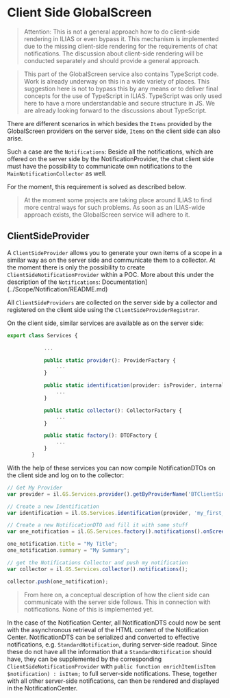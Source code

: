 Client Side GlobalScreen
========================

> Attention: This is not a general approach how to do client-side rendering in ILIAS or even bypass it. This mechanism is implemented due to the missing client-side rendering for the requirements of chat notifications. The discussion about client-side rendering will be conducted separately and should provide a general approach.

> This part of the GlobalScreen service also contains TypeScript code. Work is already underway on this in a wide variety of places. This suggestion here is not to bypass this by any means or to deliver final concepts for the use of TypeScript in ILIAS. TypeScript was only used here to have a more understandable and secure structure in JS. We are already looking forward to the discussions about TypeScript.



There are different scenarios in which besides the `Items` provided by the GlobalScreen providers on the server side, `Items` on the client side can also arise.

Such a case are the `Notifications`: Beside all the notifications, which are offered on the server side by the NotificationProvider, the chat client side must have the possibility to communicate own notifications to the `MainNotificationCollector` as well.

For the moment, this requirement is solved as described below. 

> At the moment some projects are taking place around ILIAS to find more central ways for such problems. As soon as an ILIAS-wide approach exists, the GlobalScreen service will adhere to it.

## ClientSideProvider
A `ClientSideProvider` allows you to generate your own items of a scope in a similar way as on the server side and communicate them to a collector. At the moment there is only the possibility to create `ClientSideNotificationProvider` within a POC. More about this under the description of the `Notifications`: Documentation](../Scope/Notification/README.md)

All `ClientSideProviders` are collected on the server side by a collector and registered on the client side using the `ClientSideProviderRegistrar`.

 On the client side, similar services are available as on the server side:

 ```typescript
 export class Services {
 
             ...
 
             public static provider(): ProviderFactory {
                 ...
             }
 
             public static identification(provider: isProvider, internal_identifier: string) {
                 ...
             }
 
             public static collector(): CollectorFactory {
                 ...
             }
 
             public static factory(): DTOFactory {
                 ...
             }
         }
 ```
 
With the help of these services you can now compile NotificationDTOs on the client side and log on to the collector: 

```javascript
// Get My Provider
var provider = il.GS.Services.provider().getByProviderName('BTClientSideNotificationProvider');

// Create a new Identification
var identification = il.GS.Services.identification(provider, 'my_first_notification');

// Create a new NotificationDTO and fill it with some stuff
var one_notification = il.GS.Services.factory().notifications().onScreen(identification);

one_notification.title = "My Title";
one_notification.summary = "My Summary";

// get the Notifications Collector and push my notification 
var collector = il.GS.Services.collector().notifications();

collector.push(one_notification);

```

> From here on, a conceptual description of how the client side can communicate with the server side follows. This in connection with notifications. None of this is implemented yet.


In the case of the Notification Center, all NotificationDTS could now be sent with the asynchronous retrieval of the HTML content of the Notification Center. NotificationDTS can be serialized and converted to effective notifications, e.g. `StandardNotification`, during server-side readout. Since these do not have all the information that a `StandardNotification` should have, they can be supplemented by the corresponding `ClientSideNotificationProvider` with `public function enrichItem(isItem $notification) : isItem;` to full server-side notifications. These, together with all other server-side notifications, can then be rendered and displayed in the NotificationCenter.